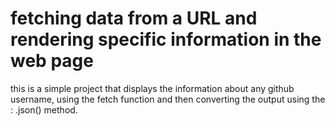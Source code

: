 # fetching data from a URL and rendering specific information in the web page

this is a simple project that displays the information about any github username, using the fetch function and then converting the output using the : .json() method.
